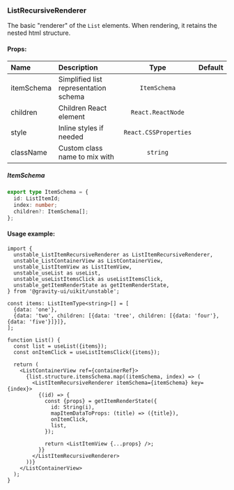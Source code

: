 ### ListRecursiveRenderer

The basic "renderer" of the `List` elements. When rendering, it retains the nested html structure.

#### Props:

| Name       | Description                           |         Type          | Default |
| :--------- | :------------------------------------ | :-------------------: | :-----: |
| itemSchema | Simplified list representation schema |     `ItemSchema`      |         |
| children   | Children React element                |   `React.ReactNode`   |         |
| style      | Inline styles if needed               | `React.CSSProperties` |         |
| className  | Custom class name to mix with         |       `string`        |         |

##### ItemSchema

```ts
export type ItemSchema = {
  id: ListItemId;
  index: number;
  children?: ItemSchema[];
};
```

#### Usage example:

```tsx
import {
  unstable_ListItemRecursiveRenderer as ListItemRecursiveRenderer,
  unstable_ListContainerView as ListContainerView,
  unstable_ListItemView as ListItemView,
  unstable_useList as useList,
  unstable_useListItemsClick as useListItemsClick,
  unstable_getItemRenderState as getItemRenderState,
} from '@gravity-ui/uikit/unstable';

const items: ListItemType<string>[] = [
  {data: 'one'},
  {data: 'two', children: [{data: 'tree', children: [{data: 'four'}, {data: 'five'}]}]},
];

function List() {
  const list = useList({items});
  const onItemClick = useListItemsClick({items});

  return (
    <ListContainerView ref={containerRef}>
      {list.structure.itemsSchema.map((itemSchema, index) => (
        <ListItemRecursiveRenderer itemSchema={itemSchema} key={index}>
          {(id) => {
            const {props} = getItemRenderState({
              id: String(i),
              mapItemDataToProps: (title) => ({title}),
              onItemClick,
              list,
            });

            return <ListItemView {...props} />;
          }}
        </ListItemRecursiveRenderer>
      ))}
    </ListContainerView>
  );
}
```
